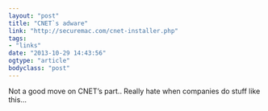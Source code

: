 ```yaml
---
layout: "post"
title: "CNET`s adware"
link: "http://securemac.com/cnet-installer.php"
tags: 
- "links"
date: "2013-10-29 14:43:56"
ogtype: "article"
bodyclass: "post"
---
```


Not a good move on CNET’s part.. Really hate when companies do stuff like this…